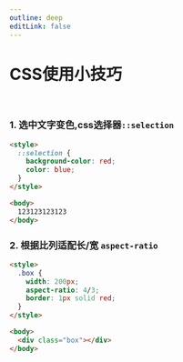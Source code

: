 ```yaml
---
outline: deep
editLink: false
---
```


# CSS使用小技巧

<br/>

### 1. 选中文字变色,css选择器`::selection`

```html
<style>
  ::selection {
    background-color: red;
    color: blue;
  }
</style>

<body>
  123123123123
</body>
```

### 2. 根据比列适配长/宽 `aspect-ratio`

```html
<style>
  .box {
    width: 200px;
    aspect-ratio: 4/3;
    border: 1px solid red;
  }
</style>

<body>
  <div class="box"></div>
</body>
```

